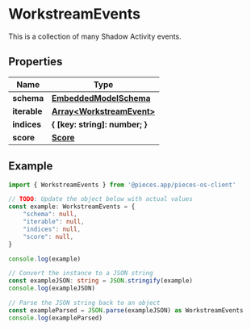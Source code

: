 
# WorkstreamEvents

This is a collection of many Shadow Activity events.

## Properties

Name | Type
------------ | -------------
**schema** | [**EmbeddedModelSchema**](EmbeddedModelSchema)
**iterable** | [**Array&lt;WorkstreamEvent&gt;**](WorkstreamEvent)
**indices** | **\{ [key: string]: number; \}**
**score** | [**Score**](Score)

## Example

```typescript
import { WorkstreamEvents } from '@pieces.app/pieces-os-client'

// TODO: Update the object below with actual values
const example: WorkstreamEvents = {
    "schema": null,
    "iterable": null,
    "indices": null,
    "score": null,
}

console.log(example)

// Convert the instance to a JSON string
const exampleJSON: string = JSON.stringify(example)
console.log(exampleJSON)

// Parse the JSON string back to an object
const exampleParsed = JSON.parse(exampleJSON) as WorkstreamEvents
console.log(exampleParsed)
```


